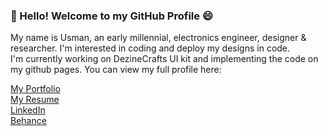 ### 👋 Hello! Welcome to my GitHub Profile 😄
My name is Usman, an early millennial, electronics engineer, designer & researcher.
I'm interested in coding and deploy my designs in code.<br>
I'm currently working on DezineCrafts UI kit and implementing the code on my github pages.
You can view my full profile here:
<html>
  <a href="https://dezinecrafts.com/portfolio">My Portfolio</a><br>
  <a href="https://www.notion.so/usman-ali/Syed-Usman-Ali-798809233f1e4ccbb0f076c85739acf1?pvs=4">My Resume</a><br>
  <a href="https://www.linkedin.com/in/u5manali/">LinkedIn</a><br>
  <a href="https://www.behance.net/u5manali">Behance</a><br>
</a>
</html>
<!--![Syed-Usman-Ali](https://github.com/u5man-ali/u5man-ali/assets/127815926/653140e9-8992-4a76-be12-28074bcc43dc)

**u5man-ali/u5man-ali** is a ✨ _special_ ✨ repository because its `README.md` (this file) appears on your GitHub profile.

Here are some ideas to get you started:

- 🔭 I’m currently working on ...
- 🌱 I’m currently learning ...
- 👯 I’m looking to collaborate on ...
- 🤔 I’m looking for help with ...
- 💬 Ask me about ...
- 📫 How to reach me: ...
- 😄 Pronouns: ...
- ⚡ Fun fact: ...
-->
